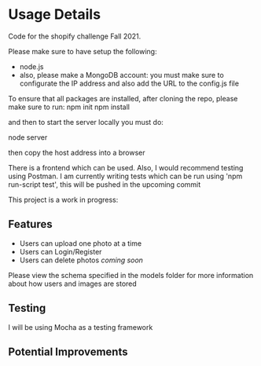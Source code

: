 # Usage Details
Code for the shopify challenge Fall 2021.

Please make sure to have setup the following:

- node.js
- also, please make a MongoDB account: you must make sure to configurate the IP address and also add the URL to the config.js file


To ensure that all packages are installed, after cloning the repo, please make sure to run:
npm init
npm install

and then to start the server locally you must do:

node server

then copy the host address into a browser


There is a frontend which can be used.
Also, I would recommend testing using Postman. 
I am currently writing tests which can be run using 'npm run-script test', this will be pushed in the upcoming commit



This project is a work in progress:

## Features

- Users can upload one photo at a time
- Users can Login/Register
- Users can delete photos *coming soon*

Please view the schema specified in the models folder for more information about how users and images are stored

## Testing

I will be using Mocha as a testing framework

## Potential Improvements

